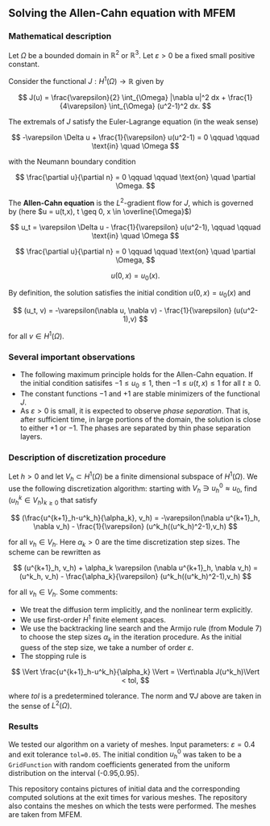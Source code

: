## Solving the Allen-Cahn equation with MFEM

### Mathematical description
Let $\Omega$ be a bounded domain in $\mathbb{R}^2$ or $\mathbb{R}^3$. Let $\varepsilon > 0$ be a fixed small positive constant.

Consider the functional $J: H^1(\Omega) \to \mathbb{R}$ given by

$$
J(u) = \frac{\varepsilon}{2} \int_{\Omega} |\nabla u|^2 dx + \frac{1}{4\varepsilon} \int_{\Omega} (u^2-1)^2 dx.
$$

The extremals of $J$ satisfy the Euler-Lagrange equation (in the weak sense)

$$
-\varepsilon \Delta u + \frac{1}{\varepsilon} u(u^2-1) = 0 \qquad \qquad \text{in} \quad \Omega
$$

with the Neumann boundary condition

$$
\frac{\partial u}{\partial n} = 0 \qquad \qquad \text{on} \quad \partial \Omega.
$$

The **Allen-Cahn equation** is the $L^2$-gradient flow for $J$, which is governed by (here $u = u(t,x), t \geq 0, x \in \overline{\Omega}$) 

$$
u_t = \varepsilon \Delta u - \frac{1}{\varepsilon} u(u^2-1), \qquad \qquad \text{in} \quad \Omega
$$

$$
\frac{\partial u}{\partial n} = 0 \qquad \qquad \text{on} \quad \partial \Omega,
$$

$$
u(0,x) = u_0(x).
$$

By definition, the solution satisfies the initial condition $u(0,x) = u_0(x)$ and

$$
(u_t, v) = -\varepsilon(\nabla u, \nabla v) - \frac{1}{\varepsilon} (u(u^2-1),v)
$$

for all $v \in H^1(\Omega)$.

### Several important observations
- The following maximum principle holds for the Allen-Cahn equation.
If the initial condition satisifes $-1 \leq u_0 \leq 1$, then $-1 \leq u(t,x) \leq 1$ for all $t \geq 0$.
- The constant functions $-1$ and $+1$ are stable minimizers of the functional $J$.
- As $\varepsilon > 0$ is small, it is expected to observe *phase separation*. That is, after sufficient time, in large portions of the domain, the solution is close to either $+1$ or $-1$. The phases are separated by thin phase separation layers.

### Description of discretization procedure

Let $h>0$ and let $V_h \subset H^1(\Omega)$ be a finite dimensional subspace of $H^1(\Omega)$.
We use the following discretization algorithm: starting with $V_h \ni u^0_h \approx u_0$, find $(u^k_h \in V_h)_{k \geq 0}$ that satisfy

$$
(\frac{u^{k+1}_h-u^k_h}{\alpha_k}, v_h) = -\varepsilon(\nabla u^{k+1}_h, \nabla v_h) - \frac{1}{\varepsilon} (u^k_h((u^k_h)^2-1),v_h)
$$

for all $v_h \in V_h$. Here $\alpha_k > 0$ are the time discretization step sizes. The scheme can be rewritten as

$$
(u^{k+1}_h, v_h) + \alpha_k \varepsilon (\nabla u^{k+1}_h, \nabla v_h) = (u^k_h, v_h) - \frac{\alpha_k}{\varepsilon} (u^k_h((u^k_h)^2-1),v_h)
$$

for all $v_h \in V_h$. Some comments:

- We treat the diffusion term implicitly, and the nonlinear term explicitly.
- We use first-order $H^1$ finite element spaces.
- We use the backtracking line search and the Armijo rule (from Module 7) to choose the step sizes $\alpha_k$ in the iteration procedure. As the initial guess of the step size, we take a number of order $\varepsilon$.
- The stopping rule is

$$
\Vert \frac{u^{k+1}_h-u^k_h}{\alpha_k} \Vert = \Vert\nabla J(u^k_h)\Vert < tol,
$$

where $tol$ is a predetermined tolerance. The norm and $\nabla J$ above are taken in the sense of $L^2(\Omega)$.

### Results
We tested our algorithm on a variety of meshes. Input parameters: $\varepsilon = 0.4$ and exit tolerance `tol=0.05`.
The initial condition $u^0_h$ was taken to be a `GridFunction` with random coefficients generated from the uniform distribution on the interval (-0.95,0.95).

This repository contains pictures of initial data and the corresponding computed solutions at the exit times for various meshes. The repository also contains the meshes on which the tests were performed. The meshes are taken from MFEM.

